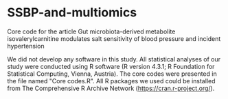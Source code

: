 # SSBP-and-multiomics
Core code for the article Gut microbiota-derived metabolite isovalerylcarnitine modulates salt sensitivity of blood pressure and incident hypertension

We did not develop any software in this study. All statistical analyses of our study were conducted using R software (R version 4.3.1; R Foundation for Statistical Computing, Vienna, Austria). The core codes were presented in the file named "Core codes.R". All R packages we used could be installed from The Comprehensive R Archive Network (https://cran.r-project.org/).
